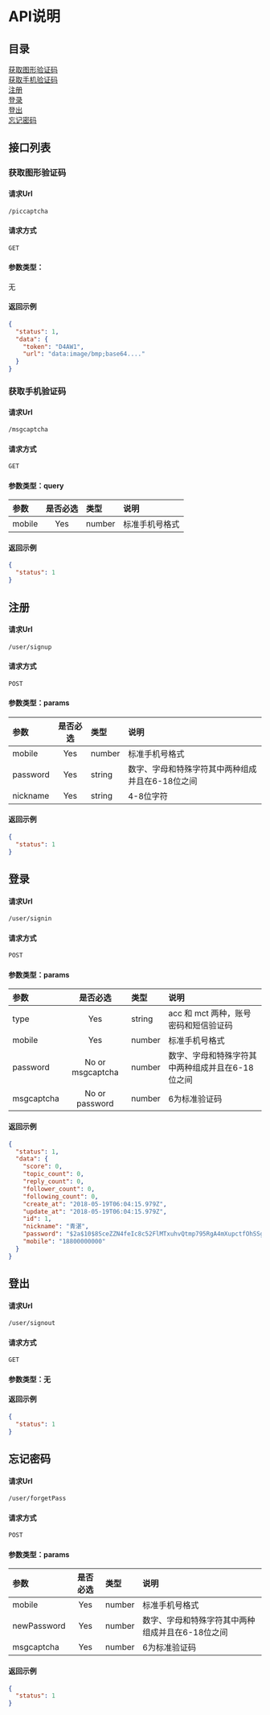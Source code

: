 # API说明

## 目录

[获取图形验证码](#获取图形验证码)<br>
[获取手机验证码](#获取手机验证码)<br>
[注册](#注册)<br>
[登录](#登录)<br>
[登出](#登出)<br>
[忘记密码](#忘记密码)<br>

## 接口列表

### 获取图形验证码

#### 请求Url

```bash
/piccaptcha
```

#### 请求方式

```bash
GET
```

#### 参数类型：

无

#### 返回示例

```json
{
  "status": 1,
  "data": {
    "token": "D4AW1",
    "url": "data:image/bmp;base64...."
  }
}
```

### 获取手机验证码

#### 请求Url

```bash
/msgcaptcha
```

#### 请求方式

```bash
GET
```

#### 参数类型：query

|参数|是否必选|类型|说明|
|:-----|:-------:|:-----|:-----|
|mobile      |Yes       |number  |标准手机号格式 |

#### 返回示例

```json
{
  "status": 1
}
```

## 注册

#### 请求Url

```bash
/user/signup
```

#### 请求方式

```bash
POST
```

#### 参数类型：params

|参数|是否必选|类型|说明|
|:-----|:-------:|:-----|:-----|
|mobile      |Yes       |number  |标准手机号格式 |
|password    |Yes       |string  |数字、字母和特殊字符其中两种组成并且在6-18位之间 |
|nickname    |Yes       |string  |4-8位字符 |

#### 返回示例

```json
{
  "status": 1
}
```

## 登录

#### 请求Url

```bash
/user/signin
```

#### 请求方式

```bash
POST
```

#### 参数类型：params

|参数|是否必选|类型|说明|
|:-----|:-------:|:-----|:-----|
|type        |Yes       |string  |acc 和 mct 两种，账号密码和短信验证码 |
|mobile      |Yes       |number  |标准手机号格式 |
|password    |No or msgcaptcha |number  |数字、字母和特殊字符其中两种组成并且在6-18位之间 |
|msgcaptcha  |No or password   |number  |6为标准验证码 |

#### 返回示例

```json
{
  "status": 1,
  "data": {
    "score": 0,
    "topic_count": 0,
    "reply_count": 0,
    "follower_count": 0,
    "following_count": 0,
    "create_at": "2018-05-19T06:04:15.979Z",
    "update_at": "2018-05-19T06:04:15.979Z",
    "id": 1,
    "nickname": "青湛",
    "password": "$2a$10$8SceZZN4feIc8c52FlMTxuhvQtmp795RgA4mXupctfOhSSgHhgEx6",
    "mobile": "18800000000"
  }
}
```

## 登出

#### 请求Url

```bash
/user/signout
```

#### 请求方式

```bash
GET
```

#### 参数类型：无

#### 返回示例

```json
{
  "status": 1
}
```

## 忘记密码

#### 请求Url

```bash
/user/forgetPass
```

#### 请求方式

```bash
POST
```

#### 参数类型：params

|参数|是否必选|类型|说明|
|:-----|:-------:|:-----|:-----|
|mobile      |Yes       |number  |标准手机号格式 |
|newPassword |Yes       |number  |数字、字母和特殊字符其中两种组成并且在6-18位之间 |
|msgcaptcha  |Yes       |number  |6为标准验证码 |

#### 返回示例

```json
{
  "status": 1
}
```